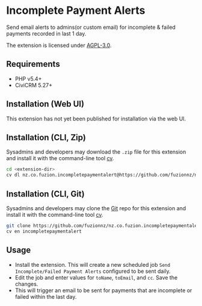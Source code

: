 # Incomplete Payment Alerts

Send email alerts to admins(or custom email) for incomplete & failed payments recorded in last 1 day.

The extension is licensed under [AGPL-3.0](LICENSE.txt).

## Requirements

* PHP v5.4+
* CiviCRM 5.27+

## Installation (Web UI)

This extension has not yet been published for installation via the web UI.

## Installation (CLI, Zip)

Sysadmins and developers may download the `.zip` file for this extension and
install it with the command-line tool [cv](https://github.com/civicrm/cv).

```bash
cd <extension-dir>
cv dl nz.co.fuzion.incompletepaymentalert@https://github.com/fuzionnz/nz.co.fuzion.incompletepaymentalert/archive/master.zip
```

## Installation (CLI, Git)

Sysadmins and developers may clone the [Git](https://en.wikipedia.org/wiki/Git) repo for this extension and
install it with the command-line tool [cv](https://github.com/civicrm/cv).

```bash
git clone https://github.com/fuzionnz/nz.co.fuzion.incompletepaymentalert.git
cv en incompletepaymentalert
```

## Usage

- Install the extension. This will create a new scheduled job `Send Incomplete/Failed Payment Alerts` configured to be sent daily.
- Edit the job and enter values for `toName`, `toEmail`, and `cc`. Save the changes.
- This will trigger an email to be sent for payments that are incomplete or failed within the last day.